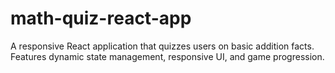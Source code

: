 # math-quiz-react-app
A responsive React application that quizzes users on basic addition facts. Features dynamic state management, responsive UI, and game progression.
